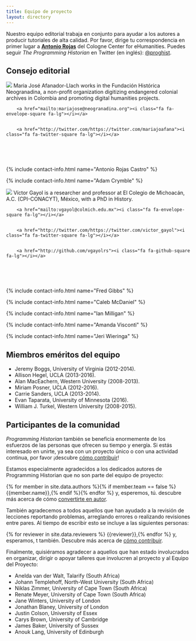 ```yaml
---
title: Equipo de proyecto
layout: directory
---
```


Nuestro equipo editorial trabaja en conjunto para ayudar a los autores a producir tutoriales de alta calidad. Por favor, dirige tu correspondencia en primer lugar a **<a href="mailto:rojas.castro.antonio@gmail.com">Antonio Rojas</a>** del Cologne Center for eHumanities. Puedes seguir *The Programming Historian* en Twitter (en inglés): [@proghist](http://twitter.com/proghist).

## Consejo editorial

<div class="contact-box">
<img class="avatar" src="http://programminghistorian.org/avatars/Maria-Jose-Afanador-Llach.png" />
Maria José Afanador-Llach works in the Fundación Histórica Neogranadina, 
a non-profit organization digitizing endangered colonial archives in Colombia and promoting digital humanities projects.
 
<br />
	
	
		<a href="mailto:mariajose@neogranadina.org"><i class="fa fa-envelope-square fa-lg"></i></a>
	
	
		<a href="http://twitter.com/https://twitter.com/mariajoafana"><i class="fa fa-twitter-square fa-lg"></i></a>
<br /><br /><br />
</div>

{% include contact-info.html name="Antonio Rojas Castro" %}

{% include contact-info.html name="Adam Crymble" %}

<div class="contact-box">
<img class="avatar" src="http://programminghistorian.org/avatars/Victor-Gayol.png" />
Víctor Gayol is a researcher and professor at El Colegio de Michoacán, A.C. (CPI-CONACYT), México, with a PhD in History.
 
<br />
	
	
		<a href="mailto:vgayol@colmich.edu.mx"><i class="fa fa-envelope-square fa-lg"></i></a>
	
	
		<a href="http://twitter.com/https://twitter.com/victor_gayol"><i class="fa fa-twitter-square fa-lg"></i></a>
	
	
		<a href="http://github.com/vgayolrs"><i class="fa fa-github-square fa-lg"></i></a>
	
<br /><br /><br />
</div>

{% include contact-info.html name="Fred Gibbs" %}

{% include contact-info.html name="Caleb McDaniel" %}

{% include contact-info.html name="Ian Milligan" %}

{% include contact-info.html name="Amanda Visconti" %}

{% include contact-info.html name="Jeri Wieringa" %}


## Miembros eméritos del equipo

* Jeremy Boggs, University of Virginia (2012-2014).
* Allison Hegel, UCLA (2013-2016).
* Alan MacEachern, Western University (2008-2013).
* Miriam Posner, UCLA (2012-2016).
* Carrie Sanders, UCLA (2013-2014).
* Evan Taparata, University of Minnesota (2016).
* William J. Turkel, Western University (2008-2015).

## Participantes de la comunidad

*Programming Historian* también se beneficia enormemente de los esfuerzos de las personas que ofrecen su tiempo y energía. Si estás interesado en unirte, ya sea con un proyecto único o con una actividad continua, por favor ¡descubre [cómo contribuir](http://programminghistorian.org/es/contribuciones)!

Estamos especialmente agradecidos a los dedicados autores de Programming Historian que no son parte del equipo de proyecto: 

{% for member in site.data.authors %}{% if member.team == false %} {{member.name}},{% endif %}{% endfor %} y, esperemos, tú. descubre más acerca de cómo [convertirte en autor](http://programminghistorian.org/es/flujo-de-trabajo-nuevas-lecciones).

También agradecemos a todos aquellos que han ayudado a la revisión de lecciones reportando problemas, arreglando errores o realizando revisiones entre pares. Al tiempo de escribir esto se incluye a las siguientes personas:

{% for reviewer in site.data.reviewers %}
{{reviewer}},{% endfor %} y, esperamos, t también. Descubre más acerca de [cómo contribuir](http://programminghistorian.org/es/contribuciones).

Finalmente, quisiéramos agradecer a aquellos que han estado involucrados en organizar, dirigir o apoyar talleres que involucren al proyecto y al Equipo del Proyecto:

* Anelda van der Walt, Talarify (South Africa)
* Johann Templehoff, North-West University (South Africa)
* Niklas Zimmer, University of Cape Town (South Africa)
* Renate Meyer, University of Cape Town (South Africa)
* Jane Winters, University of London
* Jonathan Blaney, University of London
* Justin Colson, University of Essex
* Carys Brown, University of Cambridge
* James Baker, University of Sussex
* Anouk Lang, University of Edinburgh
